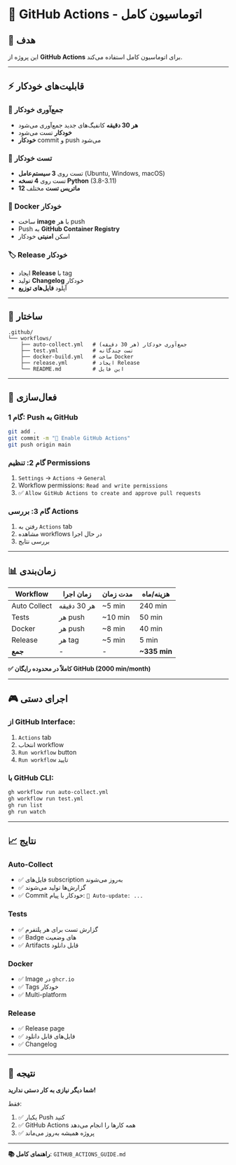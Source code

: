 # 🤖 GitHub Actions - اتوماسیون کامل

## 🎯 هدف

این پروژه از **GitHub Actions** برای اتوماسیون کامل استفاده می‌کند.

---

## ⚡ قابلیت‌های خودکار

### 🔄 جمع‌آوری خودکار
- **هر 30 دقیقه** کانفیگ‌های جدید جمع‌آوری می‌شود
- **خودکار** تست می‌شود
- **خودکار** commit و push می‌شود

### 🧪 تست خودکار
- تست روی **3 سیستم‌عامل** (Ubuntu, Windows, macOS)
- تست روی **4 نسخه Python** (3.8-3.11)
- **12 ماتریس تست** مختلف

### 🐳 Docker خودکار
- ساخت **image** با هر push
- Push به **GitHub Container Registry**
- اسکن **امنیتی** خودکار

### 🏷️ Release خودکار
- ایجاد **Release** با tag
- تولید **Changelog** خودکار
- آپلود **فایل‌های توزیع**

---

## 📁 ساختار

```
.github/
└── workflows/
    ├── auto-collect.yml   # جمع‌آوری خودکار (هر 30 دقیقه)
    ├── test.yml           # تست چندگانه
    ├── docker-build.yml   # ساخت Docker
    ├── release.yml        # ایجاد Release
    └── README.md          # این فایل
```

---

## 🚀 فعال‌سازی

### گام 1: Push به GitHub

```bash
git add .
git commit -m "🤖 Enable GitHub Actions"
git push origin main
```

### گام 2: تنظیم Permissions

1. `Settings` → `Actions` → `General`
2. Workflow permissions: `Read and write permissions`
3. ✅ `Allow GitHub Actions to create and approve pull requests`

### گام 3: بررسی Actions

1. رفتن به `Actions` tab
2. مشاهده workflows در حال اجرا
3. بررسی نتایج

---

## 📊 زمان‌بندی

| Workflow | زمان اجرا | مدت زمان | هزینه/ماه |
|----------|-----------|----------|-----------|
| Auto Collect | هر 30 دقیقه | ~5 min | 240 min |
| Tests | هر push | ~10 min | 50 min |
| Docker | هر push | ~8 min | 40 min |
| Release | هر tag | ~5 min | 5 min |
| **جمع** | - | - | **~335 min** |

**✅ کاملاً در محدوده رایگان GitHub (2000 min/month)**

---

## 🎮 اجرای دستی

### از GitHub Interface:
1. `Actions` tab
2. انتخاب workflow
3. `Run workflow` button
4. `Run workflow` تایید

### با GitHub CLI:
```bash
gh workflow run auto-collect.yml
gh workflow run test.yml
gh run list
gh run watch
```

---

## 📈 نتایج

### Auto-Collect
- ✅ فایل‌های subscription به‌روز می‌شوند
- ✅ گزارش‌ها تولید می‌شوند
- ✅ Commit خودکار با پیام: `🤖 Auto-update: ...`

### Tests
- ✅ گزارش تست برای هر پلتفرم
- ✅ Badge های وضعیت
- ✅ Artifacts قابل دانلود

### Docker
- ✅ Image در `ghcr.io`
- ✅ Tags خودکار
- ✅ Multi-platform

### Release
- ✅ Release page
- ✅ فایل‌های قابل دانلود
- ✅ Changelog

---

## 🎉 نتیجه

**شما دیگر نیازی به کار دستی ندارید!**

فقط:
1. ✅ یکبار Push کنید
2. ✅ GitHub Actions همه کارها را انجام می‌دهد
3. ✅ پروژه همیشه به‌روز می‌ماند

---

**📚 راهنمای کامل**: `GITHUB_ACTIONS_GUIDE.md`

